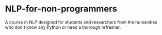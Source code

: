 # NLP-for-non-programmers
A course in NLP designed for students and researchers from the humanities who don't know any Python or need a thorough refresher.
